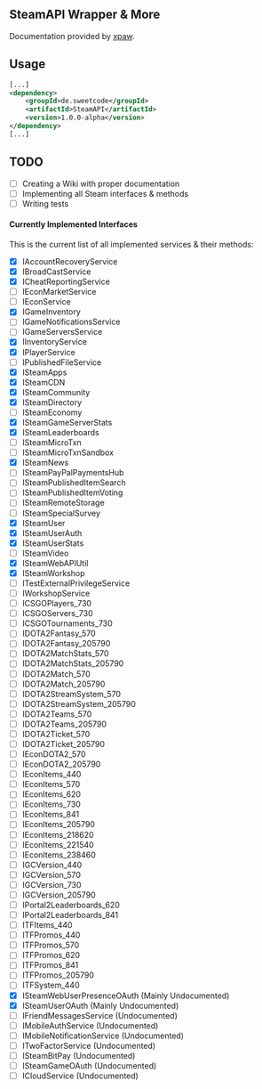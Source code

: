 ## SteamAPI Wrapper & More

Documentation provided by [xpaw](https://lab.xpaw.me/steam_api_documentation.html).

## Usage
```xml
[...]
<dependency>
    <groupId>de.sweetcode</groupId>
    <artifactId>SteamAPI</artifactId>
    <version>1.0.0-alpha</version>
</dependency>
[...]
```

## TODO
 - [ ] Creating a Wiki with proper documentation
 - [ ] Implementing all Steam interfaces & methods
 - [ ] Writing tests
 
#### Currently Implemented Interfaces

This is the current list of all implemented services & their methods: 

 - [x] IAccountRecoveryService
 - [x] IBroadCastService
 - [x] ICheatReportingService
 - [ ] IEconMarketService
 - [ ] IEconService
 - [x] IGameInventory
 - [ ] IGameNotificationsService
 - [ ] IGameServersService
 - [x] IInventoryService
 - [x] IPlayerService
 - [ ] IPublishedFileService
 - [x] ISteamApps
 - [x] ISteamCDN
 - [x] ISteamCommunity
 - [x] ISteamDirectory
 - [ ] ISteamEconomy
 - [x] ISteamGameServerStats
 - [x] ISteamLeaderboards
 - [ ] ISteamMicroTxn
 - [ ] ISteamMicroTxnSandbox
 - [x] ISteamNews
 - [ ] ISteamPayPalPaymentsHub
 - [ ] ISteamPublishedItemSearch
 - [ ] ISteamPublishedItemVoting
 - [ ] ISteamRemoteStorage
 - [ ] ISteamSpecialSurvey
 - [x] ISteamUser
 - [x] ISteamUserAuth
 - [x] ISteamUserStats
 - [ ] ISteamVideo
 - [x] ISteamWebAPIUtil
 - [x] ISteamWorkshop
 - [ ] ITestExternalPrivilegeService
 - [ ] IWorkshopService
 - [ ] ICSGOPlayers_730
 - [ ] ICSGOServers_730
 - [ ] ICSGOTournaments_730
 - [ ] IDOTA2Fantasy_570
 - [ ] IDOTA2Fantasy_205790
 - [ ] IDOTA2MatchStats_570
 - [ ] IDOTA2MatchStats_205790
 - [ ] IDOTA2Match_570
 - [ ] IDOTA2Match_205790
 - [ ] IDOTA2StreamSystem_570
 - [ ] IDOTA2StreamSystem_205790
 - [ ] IDOTA2Teams_570
 - [ ] IDOTA2Teams_205790
 - [ ] IDOTA2Ticket_570
 - [ ] IDOTA2Ticket_205790
 - [ ] IEconDOTA2_570
 - [ ] IEconDOTA2_205790
 - [ ] IEconItems_440
 - [ ] IEconItems_570
 - [ ] IEconItems_620
 - [ ] IEconItems_730
 - [ ] IEconItems_841
 - [ ] IEconItems_205790
 - [ ] IEconItems_218620
 - [ ] IEconItems_221540
 - [ ] IEconItems_238460
 - [ ] IGCVersion_440
 - [ ] IGCVersion_570
 - [ ] IGCVersion_730
 - [ ] IGCVersion_205790
 - [ ] IPortal2Leaderboards_620
 - [ ] IPortal2Leaderboards_841
 - [ ] ITFItems_440
 - [ ] ITFPromos_440
 - [ ] ITFPromos_570
 - [ ] ITFPromos_620
 - [ ] ITFPromos_841
 - [ ] ITFPromos_205790
 - [ ] ITFSystem_440
 - [x] ISteamWebUserPresenceOAuth (Mainly Undocumented)
 - [x] ISteamUserOAuth (Mainly Undocumented)
 - [ ] IFriendMessagesService (Undocumented)
 - [ ] IMobileAuthService (Undocumented)
 - [ ] IMobileNotificationService (Undocumented)
 - [ ] ITwoFactorService (Undocumented)
 - [ ] ISteamBitPay (Undocumented)
 - [ ] ISteamGameOAuth (Undocumented)
 - [ ] ICloudService (Undocumented) 